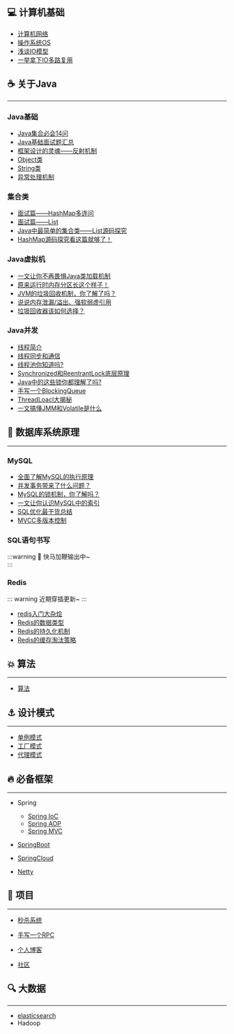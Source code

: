 <!-- ::: details 点击查看简介
📢<font color='cornflowerblue'>**「写在前面」**</font>
- 👏 CS-Review于2021年3月1日正式开启，旨在为学习Java设置目标，冲刺秋招~

- 🎓 博主双非渣本，致力于Java全栈。本仓库为记录学习过程的点点滴滴，并努力打造出一个完整的体系结构，便于复习。

- 🕵 本人能力有限，本仓库的知识点仅代表个人的所思所想，如有错误，恳请指定，并多加包涵~

- 📒 本仓库博文来自本人原创、视频、书籍、CSDN系列博客等，非原创会注明出处，如果遗漏请联系博主进行更改。

- 📖 作者维护的公众号<font color='cornflowerblue'>**《代码罐头》**</font>，欢迎大家前去关注！

- 🙏欢迎大家前来Start~ <br>
⭐<font color='#525288'>**附送**：[GitHub传送门](https://github.com/Alan-26/CS-Review) </font>
::: -->




## 💻 计算机基础 <Badge text="reset" type="error"/>
- [计算机网络](/计算机基础/计算机网络.html)
- [操作系统OS](/计算机基础/操作系统.html)
- [浅谈IO模型](https://mp.weixin.qq.com/s/z2WKPkTt4wAACI1a9CQ4Uw)
- [一举拿下IO多路复用](https://mp.weixin.qq.com/s/Qpa0qXxuIM8jrBqDaXmVNA)


## ☕ 关于Java
<hr>

### Java基础

- [Java集合必会14问](https://zhuanlan.zhihu.com/p/40760616)
- [Java基础面试题汇总](/java/java基础/基础面试题.html)
- [框架设计的灵魂——反射机制](https://mp.weixin.qq.com/s/SYT5sOUUvt4zkV113yODvQ)
- [Object类](/Java/java基础/Object类.html)
- [String类](/Java/java基础/String类.html)
- [异常处理机制](/java/java基础/Exception.html)


### 集合类
- [面试篇——HashMap多连问](/java/java集合/HashMap.html)
- [面试篇——List](/java/java集合/list.html)
- [Java中最简单的集合类——List源码探究](/java/源码分析/list.html)
- [HashMap源码探究看这篇就够了！](/Java/源码分析/hashmap7源码探究.html)



### Java虚拟机 <Badge text="beta" type="warning"/>
- [一文让你不再畏惧Java类加载机制](https://zhuanlan.zhihu.com/p/352186957)
- [原来运行时内存分区长这个样子！](/Java/Java虚拟机/运行时数据区.html)
- [JVM的垃圾回收机制，你了解了吗？](/Java/Java虚拟机/垃圾回收.html)
- [说说内存泄漏/溢出、强软弱虚引用](/Java/Java虚拟机/几个概念.html)
- [垃圾回收器该如何选择？](/Java/Java虚拟机/垃圾回收器.html)

### Java并发
- [线程简介](/Java/JUC/线程简介.html)
- [线程同步和通信](/Java/JUC/线程同步和通信.html)
- [线程池你知道吗?](/Java/JUC/线程池.html)
- [Synchronized和ReentrantLock底层原理](/Java/JUC/S和R底层原理.html)
- [Java中的这些锁你都理解了吗?](/Java/JUC/锁.html)
- [手写一个BlockingQueue](/Java/JUC/阻塞队列.html)
- [ThreadLoacl大揭秘](/Java/JUC/ThreadLocal.html)
- [一文搞懂JMM和Volatile是什么](/Java/JUC/JMM和Volatile.html)


## 📝 数据库系统原理
<hr>

### MySQL
- [全面了解MySQL的执行原理](https://zhuanlan.zhihu.com/p/352436463)
- [并发事务带来了什么问题？](/MySQL/并发事务.html)
- [MySQL的锁机制，你了解吗？](/MySQL/锁机制.html)
- [一文让你认识MySQL中的索引](/MySQL/索引.html)
- [SQL优化最干货总结](https://mp.weixin.qq.com/s/4P_sPFbf20etv4TrHgCifA)
- [MVCC多版本控制](https://www.jianshu.com/p/8845ddca3b23)
  
### SQL语句书写

:::warning 🚄 快马加鞭输出中~
<br>
:::

### Redis 
::: warning
近期穿插更新~ 
:::
- [redis入门大杂烩](/中间件/redis.html)
- [Redis的数据类型](/中间件/redis/redis的数据类型.html)
- [Redis的持久化机制](/中间件/redis/redis的持久化机制.html)
- [Redis的缓存淘汰策略](/中间件/redis/redis的数据类型.html)



## 💥 算法
<hr>

- [算法](/Algorithm/Algorithm.html)

## ⚓ 设计模式
<hr>

- [单例模式](/设计模式/单例模式.html)
- [工厂模式](/设计模式/工厂模式.html)
- [代理模式](/设计模式/代理模式.html)

## 🔥 必备框架
<hr>

- Spring
  - [Spring IoC](/框架/Spring/SpringIoC.html)
  - [Spring AOP](/框架/Spring/SpringAOP.html)
  - [Spring MVC](/框架/Spring/SpringMVC.html)

- [SpringBoot]()
- [SpringCloud]()
- [Netty]()

## 💪 项目
<hr>

- [秒杀系统](xx)

- [手写一个RPC](xx)

- [个人博客](xx)

- [社区](xx)

## 🔍 大数据
<hr>

- [elasticsearch](/大数据/elasticsearch.html)
- Hadoop
